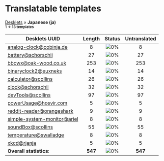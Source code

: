 # Translatable templates
[Desklets](../README.md) &#187; **Japanese (ja)**
<br><sub>**1 &#8594; 13 templates**</sub>

Desklets UUID | Length | Status | Untranslated
------------|:------:|:------:|:-----------:
[analog-clock@cobinja.de](../desklets-status/analog-clock@cobinja.de/README.md) | 8 | ![0%](http://progressed.io/bar/0) | 8
[battery@schorschii](../desklets-status/battery@schorschii/README.md) | 27 | ![0%](http://progressed.io/bar/0) | 27
[bbcwx@oak-wood.co.uk](../desklets-status/bbcwx@oak-wood.co.uk/README.md) | 253 | ![0%](http://progressed.io/bar/0) | 253
[binaryclock2@euxneks](../desklets-status/binaryclock2@euxneks/README.md) | 14 | ![0%](http://progressed.io/bar/0) | 14
[calculator@scollins](../desklets-status/calculator@scollins/README.md) | 26 | ![0%](http://progressed.io/bar/0) | 26
[clock@schorschii](../desklets-status/clock@schorschii/README.md) | 32 | ![0%](http://progressed.io/bar/0) | 32
[devTools@scollins](../desklets-status/devTools@scollins/README.md) | 97 | ![0%](http://progressed.io/bar/0) | 97
[powerUsage@hosvir.com](../desklets-status/powerUsage@hosvir.com/README.md) | 5 | ![0%](http://progressed.io/bar/0) | 5
[reddit-reader@orangeshark](../desklets-status/reddit-reader@orangeshark/README.md) | 9 | ![0%](http://progressed.io/bar/0) | 9
[simple-system-monitor@ariel](../desklets-status/simple-system-monitor@ariel/README.md) | 8 | ![0%](http://progressed.io/bar/0) | 8
[soundBox@scollins](../desklets-status/soundBox@scollins/README.md) | 55 | ![0%](http://progressed.io/bar/0) | 55
[temperature@swalladge](../desklets-status/temperature@swalladge/README.md) | 8 | ![0%](http://progressed.io/bar/0) | 8
[xkcd@rjanja](../desklets-status/xkcd@rjanja/README.md) | 5 | ![0%](http://progressed.io/bar/0) | 5
**Overall statistics:** | **547** | ![0%](http://progressed.io/bar/0) | **547**
